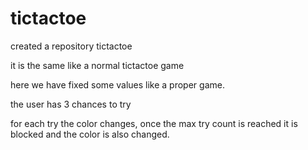 # tictactoe

created a repository tictactoe

it is the same like a normal tictactoe game 

here we have fixed some values like a proper game.

the user has 3 chances to try

for each try the color changes, once the max try count is reached it is blocked and the color is also changed.
